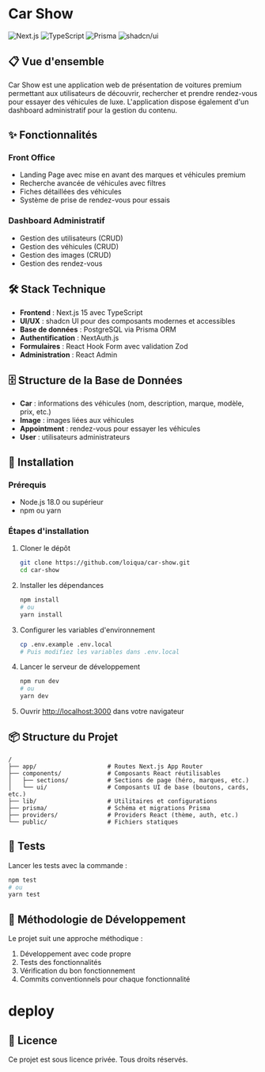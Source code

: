 # Car Show

![Next.js](https://img.shields.io/badge/Next.js-15.1.8-black) ![TypeScript](https://img.shields.io/badge/TypeScript-5.0-blue) ![Prisma](https://img.shields.io/badge/Prisma-Latest-green) ![shadcn/ui](https://img.shields.io/badge/shadcn/ui-Latest-purple)

## 📋 Vue d'ensemble

Car Show est une application web de présentation de voitures premium permettant aux utilisateurs de découvrir, rechercher et prendre rendez-vous pour essayer des véhicules de luxe. L'application dispose également d'un dashboard administratif pour la gestion du contenu.

## ✨ Fonctionnalités

### Front Office
- Landing Page avec mise en avant des marques et véhicules premium
- Recherche avancée de véhicules avec filtres
- Fiches détaillées des véhicules
- Système de prise de rendez-vous pour essais

### Dashboard Administratif
- Gestion des utilisateurs (CRUD)
- Gestion des véhicules (CRUD)
- Gestion des images (CRUD)
- Gestion des rendez-vous

## 🛠️ Stack Technique

- **Frontend** : Next.js 15 avec TypeScript
- **UI/UX** : shadcn UI pour des composants modernes et accessibles
- **Base de données** : PostgreSQL via Prisma ORM
- **Authentification** : NextAuth.js
- **Formulaires** : React Hook Form avec validation Zod
- **Administration** : React Admin

## 🗄️ Structure de la Base de Données

- **Car** : informations des véhicules (nom, description, marque, modèle, prix, etc.)
- **Image** : images liées aux véhicules
- **Appointment** : rendez-vous pour essayer les véhicules
- **User** : utilisateurs administrateurs

## 🚀 Installation

### Prérequis
- Node.js 18.0 ou supérieur
- npm ou yarn

### Étapes d'installation

1. Cloner le dépôt
   ```bash
   git clone https://github.com/loiqua/car-show.git
   cd car-show
   ```

2. Installer les dépendances
   ```bash
   npm install
   # ou
   yarn install
   ```

3. Configurer les variables d'environnement
   ```bash
   cp .env.example .env.local
   # Puis modifiez les variables dans .env.local
   ```

4. Lancer le serveur de développement
   ```bash
   npm run dev
   # ou
   yarn dev
   ```

5. Ouvrir [http://localhost:3000](http://localhost:3000) dans votre navigateur

## 📦 Structure du Projet

```
/
├── app/                    # Routes Next.js App Router
├── components/             # Composants React réutilisables
│   ├── sections/           # Sections de page (héro, marques, etc.)
│   └── ui/                 # Composants UI de base (boutons, cards, etc.)
├── lib/                    # Utilitaires et configurations
├── prisma/                 # Schéma et migrations Prisma
├── providers/              # Providers React (thème, auth, etc.)
└── public/                 # Fichiers statiques
```

## 🧪 Tests

Lancer les tests avec la commande :

```bash
npm test
# ou
yarn test
```

## 📝 Méthodologie de Développement

Le projet suit une approche méthodique :
1. Développement avec code propre
2. Tests des fonctionnalités
3. Vérification du bon fonctionnement
4. Commits conventionnels pour chaque fonctionnalité

# deploy
## 🔐 Licence

Ce projet est sous licence privée. Tous droits réservés.

